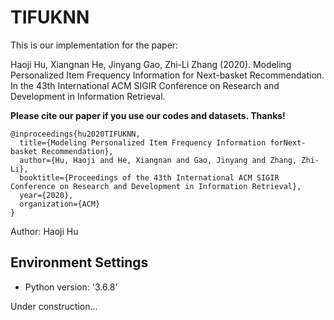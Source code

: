 # TIFUKNN

This is our implementation for the paper: 

Haoji Hu, Xiangnan He, Jinyang Gao, Zhi-Li Zhang (2020). Modeling Personalized Item Frequency Information for Next-basket Recommendation. In the 43th International ACM SIGIR Conference on Research and Development in Information Retrieval.

**Please cite our paper if you use our codes and datasets. Thanks!** 
```
@inproceedings{hu2020TIFUKNN,
  title={Modeling Personalized Item Frequency Information forNext-basket Recommendation},
  author={Hu, Haoji and He, Xiangnan and Gao, Jinyang and Zhang, Zhi-Li},
  booktitle={Proceedings of the 43th International ACM SIGIR Conference on Research and Development in Information Retrieval},
  year={2020},
  organization={ACM}
}
```

Author: Haoji Hu

## Environment Settings
- Python version: '3.6.8'

Under construction...
